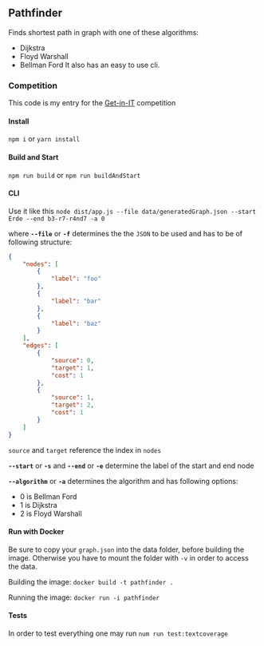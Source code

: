 ## Pathfinder
Finds shortest path in graph with one of these algorithms:
* Dijkstra
* Floyd Warshall
* Bellman Ford
It also has an easy to use cli.

### Competition
This code is my entry for the [Get-in-IT](https://www.get-in-it.de/coding-challenge) competition

#### Install
`npm i` or `yarn install`

#### Build and Start
`npm run build` or `npm run buildAndStart`

#### CLI
Use it like this
`node dist/app.js --file data/generatedGraph.json --start Erde --end b3-r7-r4nd7 -a 0`

where **`--file`** or **`-f`**  determines the the `JSON` to be used and has to be of following structure:
```JSON
{
	"nodes": [
		{
			"label": "foo"
		},
		{
			"label": "bar"
		},
		{
			"label": "baz"
		}
	],
	"edges": [
		{
			"source": 0,
			"target": 1,
			"cost": 1
		},
		{
			"source": 1,
			"target": 2,
			"cost": 1
		}
	]
}
```
`source` and `target` reference the index in `nodes`


**`--start`** or **`-s`** and **`--end`** or **`-e`** determine the label of the start and end node


**`--algorithm`** or **`-a`** determines the algorithm and has following options:
* 0 is Bellman Ford
* 1 is Dijkstra
* 2 is Floyd Warshall

#### Run with Docker
Be sure to copy your `graph.json` into the data folder, before building the image. Otherwise you have to mount the folder with `-v` in order to access the data.

Building the image: `docker build -t pathfinder .`

Running the image: `docker run -i pathfinder`

#### Tests
In order to test everything one may run `num run test:textcoverage`
